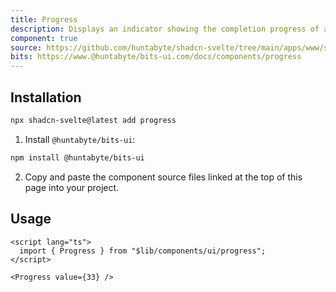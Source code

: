 ```yaml
---
title: Progress
description: Displays an indicator showing the completion progress of a task, typically displayed as a progress bar.
component: true
source: https://github.com/huntabyte/shadcn-svelte/tree/main/apps/www/src/lib/registry/default/ui/progress
bits: https://www.@huntabyte/bits-ui.com/docs/components/progress
---
```


<script>
  import { ComponentPreview, ManualInstall } from '$lib/components/docs';
</script>

<ComponentPreview name="progress-demo">

<div />

</ComponentPreview>

## Installation

```bash
npx shadcn-svelte@latest add progress
```

<ManualInstall>

1. Install `@huntabyte/bits-ui`:

```bash
npm install @huntabyte/bits-ui
```

2. Copy and paste the component source files linked at the top of this page into your project.

</ManualInstall>

## Usage

```svelte
<script lang="ts">
  import { Progress } from "$lib/components/ui/progress";
</script>

<Progress value={33} />
```
